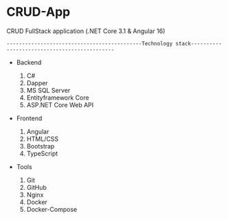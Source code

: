 # CRUD-App
CRUD FullStack application (.NET Core 3.1 &amp; Angular 16)
  
    --------------------------------------------Technology stack---------------------------------------------
- Backend
  1) C#
  2) Dapper
  3) MS SQL Server
  4) Entityframework Core
  5) ASP.NET Core Web API

- Frontend
  1) Angular
  2) HTML/CSS
  3) Bootstrap
  4) TypeScript

- Tools
  1) Git
  2) GitHub
  3) Nginx
  4) Docker
  5) Docker-Compose
